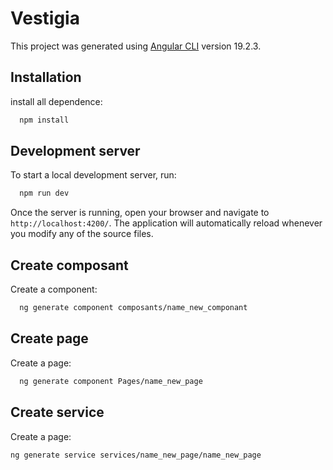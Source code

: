# Vestigia

This project was generated using [Angular CLI](https://github.com/angular/angular-cli) version 19.2.3.

## Installation 

install all dependence:

```bash
  npm install 
```


## Development server

To start a local development server, run:

```bash
  npm run dev 
```

Once the server is running, open your browser and navigate to `http://localhost:4200/`. The application will automatically reload whenever you modify any of the source files.


## Create composant

Create a component:

```bash
  ng generate component composants/name_new_componant
```

## Create page

Create a page:

```bash
  ng generate component Pages/name_new_page
```

## Create service

Create a page:

```bash
ng generate service services/name_new_page/name_new_page
```


